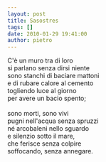 ```yaml
---
layout: post
title: Sasostres
tags: []
date: 2010-01-29 19:41:00
author: pietro
---
```

C'è un muro tra di loro<br/>si parlano senza dirsi niente<br/>sono stanchi di baciare mattoni<br/>e di rubare calore al cemento<br/>togliendo luce al giorno<br/>per avere un bacio spento;<br/><br/>sono morti, sono vivi<br/>pugni nell'acqua senza spruzzi<br/>né arcobaleni nello sguardo<br/>e silenzio sotto il mare,<br/>che ferisce senza colpire<br/>soffocando, senza annegare.
